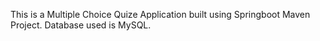 This is a Multiple Choice Quize Application built using Springboot Maven Project. Database used is MySQL.
